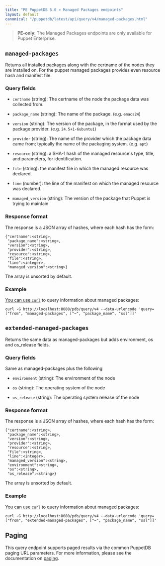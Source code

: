 ```yaml
---
title: "PE PuppetDB 5.0 » Managed Packages endpoints"
layout: default
canonical: "/puppetdb/latest/api/query/v4/managed-packages.html"
---
```


[curl]: ../curl.html#using-curl-from-localhost-non-sslhttp
[paging]: ./paging.html

> **PE-only**: The Managed Packages endpoints are only available for Puppet
> Enterprise.

## `managed-packages`

Returns all installed packages along with the certname of the nodes they are
installed on. For the puppet managed packages provides even resource hash and
manifest file.

### Query fields

* `certname` (string): The certname of the node the package data was collected
  from.

* `package_name` (string): The name of the package. (e.g. `emacs24`)

* `version` (string): The version of the package, in the format used by the
  package provider. (e.g. `24.5+1-6ubuntu1`)

* `provider` (string): The name of the provider which the package data came from;
  typically the name of the packaging system. (e.g. `apt`)

* `resource` (string): a SHA-1 hash of the managed resource's type, title, and parameters, for identification.

* `file` (string): the manifest file in which the managed resource was declared.

* `line` (number): the line of the manifest on which the managed resource was declared.

* `managed_version` (string): The version of the package that Puppet is trying to maintain

### Response format

The response is a JSON array of hashes, where each hash has the form:

    {"certname":<string>,
     "package_name":<string>,
     "version":<string>,
     "provider":<string>,
     "resource":<string>,
     "file":<string>,
     "line":<integer>,
     "managed_version":<string>}

The array is unsorted by default.


### Example

[You can use `curl`][curl] to query information about managed packages:

    curl -G http://localhost:8080/pdb/query/v4 --data-urlencode 'query=["from", "managed-packages", ["~", "package_name", "ssl"]]'


## `extended-managed-packages`

Returns the same data as managed-packages but adds environment, os and os_release fields.

### Query fields

Same as managed-packages plus the following

* `environment` (string): The environment of the node

* `os` (string): The operating system of the node

* `os_release` (string): The operating system release of the node

### Response format

The response is a JSON array of hashes, where each hash has the form:

    {"certname":<string>,
     "package_name":<string>,
     "version":<string>,
     "provider":<string>,
     "resource":<string>,
     "file":<string>,
     "line":<integer>,
     "managed_version":<string>,
     "environment":<string>,
     "os":<string>,
     "os_release":<string>}

The array is unsorted by default.


### Example

[You can use `curl`][curl] to query information about managed packages:

    curl -G http://localhost:8080/pdb/query/v4 --data-urlencode 'query=["from", "extended-managed-packages", ["~", "package_name", "ssl"]]'


## Paging

This query endpoint supports paged results via the common PuppetDB paging
URL parameters. For more information, please see the documentation
on [paging][paging].
